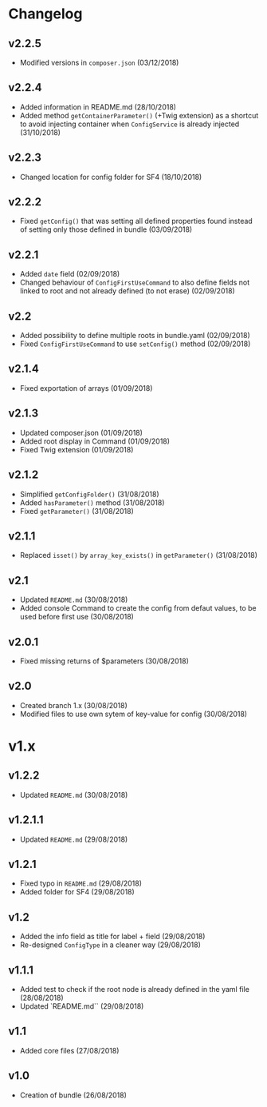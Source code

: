# Changelog

v2.2.5
------
- Modified versions in `composer.json` (03/12/2018)

v2.2.4
------
- Added information in README.md (28/10/2018)
- Added method `getContainerParameter()` (+Twig extension) as a shortcut to avoid injecting container when `ConfigService` is already injected (31/10/2018)

v2.2.3
------
- Changed location for config folder for SF4 (18/10/2018)

v2.2.2
------
- Fixed `getConfig()` that was setting all defined properties found instead of setting only those defined in bundle (03/09/2018)

v2.2.1
------
- Added `date` field (02/09/2018)
- Changed behaviour of `ConfigFirstUseCommand` to also define fields not linked to root and not already defined (to not erase) (02/09/2018)

v2.2
----
- Added possibility to define multiple roots in bundle.yaml (02/09/2018)
- Fixed `ConfigFirstUseCommand` to use `setConfig()` method (02/09/2018)

v2.1.4
------
- Fixed exportation of arrays (01/09/2018)

v2.1.3
------
- Updated composer.json (01/09/2018)
- Added root display in Command (01/09/2018)
- Fixed Twig extension (01/09/2018)

v2.1.2
------
- Simplified `getConfigFolder()` (31/08/2018)
- Added `hasParameter()` method (31/08/2018)
- Fixed `getParameter()` (31/08/2018)

v2.1.1
------
- Replaced `isset()` by `array_key_exists()` in `getParameter()` (31/08/2018)

v2.1
----
- Updated `README.md` (30/08/2018)
- Added console Command to create the config from defaut values, to be used before first use (30/08/2018)

v2.0.1
------
- Fixed missing returns of $parameters (30/08/2018)

v2.0
----
- Created branch 1.x (30/08/2018)
- Modified files to use own sytem of key-value for config (30/08/2018)


v1.x
====

v1.2.2
------
- Updated `README.md` (30/08/2018)

v1.2.1.1
--------
- Updated `README.md` (29/08/2018)

v1.2.1
------
- Fixed typo in `README.md` (29/08/2018)
- Added folder for SF4 (29/08/2018)

v1.2
----
- Added the info field as title for label + field (29/08/2018)
- Re-designed `ConfigType` in a cleaner way (29/08/2018)

v1.1.1
------
- Added test to check if the root node is already defined in the yaml file (28/08/2018)
- Updated `README.md`` (29/08/2018)

v1.1
----
- Added core files (27/08/2018)

v1.0
----
- Creation of bundle (26/08/2018)
